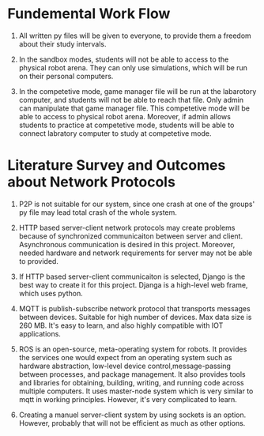 # Fundemental Work Flow 

1. All written py files will be given to everyone, to provide them a freedom about their study intervals.

2. In the sandbox modes, students will not be able to access to the physical  robot arena. They can only use simulations, which will be 
run on their personal computers.

3. In the competetive mode, game manager file will be run at the labarotory computer, and students will not be able to reach that file.
Only admin can manipulate that game manager file. This competetive mode will be able to access to physical robot arena.
Moreover, if admin allows students to practice at competetive mode, students will be able
to connect labratory computer to study at competetive mode.

# Literature Survey and Outcomes about Network Protocols

1. P2P is not suitable for our system, since one crash at one of the groups' py file may lead total crash of the whole system.

2. HTTP based server-client network protocols may create problems because of synchronized communicaiton between server and client.
 Asynchronous communication is desired in this project. Moreover, needed hardware and network requirements for server may not be able 
 to provided.

3. If HTTP based server-client communicaiton is selected, Django is the best way to create it for this project. Djanga is a high-level web frame,
which uses python.

4. MQTT is publish-subscribe network protocol that transports messages between devices. Suitable for high number of devices. Max data size is 260 MB.
It's easy to learn, and also highly compatible with IOT applications.

5. ROS is an open-source, meta-operating system for robots. It provides the services one would expect from an operating system such as
hardware abstraction, low-level device control,message-passing between processes, and package management.
It also provides tools and libraries for obtaining, 
building, writing, and running code across multiple computers. It uses master-node system which is very similar to mqtt in working principles.
 However, it's very complicated  to learn.

6. Creating a manuel server-client system by using sockets is an option. However, probably that will not be efficient as much as other options.
